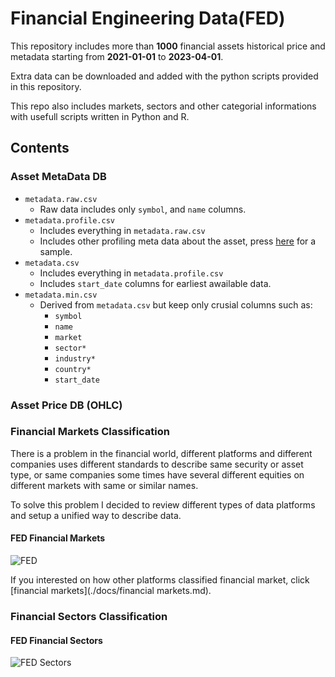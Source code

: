 # Financial Engineering Data(FED)

This repository includes more than **1000** financial assets historical price and metadata starting from **2021-01-01** to **2023-04-01**.

Extra data can be downloaded and added with the python scripts provided in this repository.

This repo also includes markets, sectors and other categorial informations with usefull scripts written in Python and R.

## Contents

### Asset MetaData DB

- `metadata.raw.csv` 
  - Raw data includes only `symbol`, and `name` columns.
- `metadata.profile.csv`
  - Includes everything in `metadata.raw.csv` 
  - Includes other profiling meta data about the asset, press [here]() for a sample.
- `metadata.csv`
  - Includes everything in `metadata.profile.csv`
  - Includes `start_date` columns for earliest awailable data.
- `metadata.min.csv`
  - Derived from `metadata.csv` but keep only crusial columns such as:
    - `symbol`
    - `name`
    - `market`
    - `sector*`
    - `industry*`
    - `country*`
    - `start_date`



### Asset Price DB (OHLC)





### Financial Markets Classification

There is a problem in the financial world, different platforms and different companies uses different standards to describe same security or asset type, or same companies some times have several different equities on different markets with same or similar names. 

To solve this problem I decided to review different types of data platforms and setup a unified way to describe data. 

#### FED Financial Markets

![FED](./assets/README.assets/Markets.svg)

If you interested on how other platforms classified financial market, click [financial markets](./docs/financial markets.md).

### Financial Sectors Classification

#### FED Financial Sectors

![FED Sectors](./assets/README.assets/Sectors.svg)



